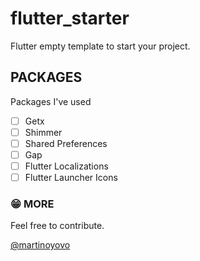 # flutter_starter

Flutter empty template to start your project.

## PACKAGES
Packages I've used
- [ ] Getx
- [ ] Shimmer
- [ ] Shared Preferences
- [ ] Gap
- [ ] Flutter Localizations
- [ ] Flutter Launcher Icons

### 😁 MORE
Feel free to contribute.


[@martinoyovo](https://twitter.com/martinoyovo)
